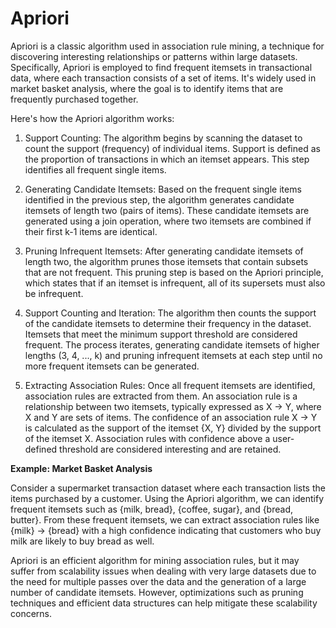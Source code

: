 # Apriori

Apriori is a classic algorithm used in association rule mining, a technique for discovering interesting relationships or patterns within large datasets. Specifically, Apriori is employed to find frequent itemsets in transactional data, where each transaction consists of a set of items. It's widely used in market basket analysis, where the goal is to identify items that are frequently purchased together.

Here's how the Apriori algorithm works:

1. Support Counting: The algorithm begins by scanning the dataset to count the support (frequency) of individual items. Support is defined as the proportion of transactions in which an itemset appears. This step identifies all frequent single items.

2. Generating Candidate Itemsets: Based on the frequent single items identified in the previous step, the algorithm generates candidate itemsets of length two (pairs of items). These candidate itemsets are generated using a join operation, where two itemsets are combined if their first k-1 items are identical.

3. Pruning Infrequent Itemsets: After generating candidate itemsets of length two, the algorithm prunes those itemsets that contain subsets that are not frequent. This pruning step is based on the Apriori principle, which states that if an itemset is infrequent, all of its supersets must also be infrequent.

4. Support Counting and Iteration: The algorithm then counts the support of the candidate itemsets to determine their frequency in the dataset. Itemsets that meet the minimum support threshold are considered frequent. The process iterates, generating candidate itemsets of higher lengths (3, 4, ..., k) and pruning infrequent itemsets at each step until no more frequent itemsets can be generated.

5. Extracting Association Rules: Once all frequent itemsets are identified, association rules are extracted from them. An association rule is a relationship between two itemsets, typically expressed as X -> Y, where X and Y are sets of items. The confidence of an association rule X -> Y is calculated as the support of the itemset {X, Y} divided by the support of the itemset X. Association rules with confidence above a user-defined threshold are considered interesting and are retained.

**Example: Market Basket Analysis**

Consider a supermarket transaction dataset where each transaction lists the items purchased by a customer. Using the Apriori algorithm, we can identify frequent itemsets such as {milk, bread}, {coffee, sugar}, and {bread, butter}. From these frequent itemsets, we can extract association rules like {milk} -> {bread} with a high confidence indicating that customers who buy milk are likely to buy bread as well.

Apriori is an efficient algorithm for mining association rules, but it may suffer from scalability issues when dealing with very large datasets due to the need for multiple passes over the data and the generation of a large number of candidate itemsets. However, optimizations such as pruning techniques and efficient data structures can help mitigate these scalability concerns.
